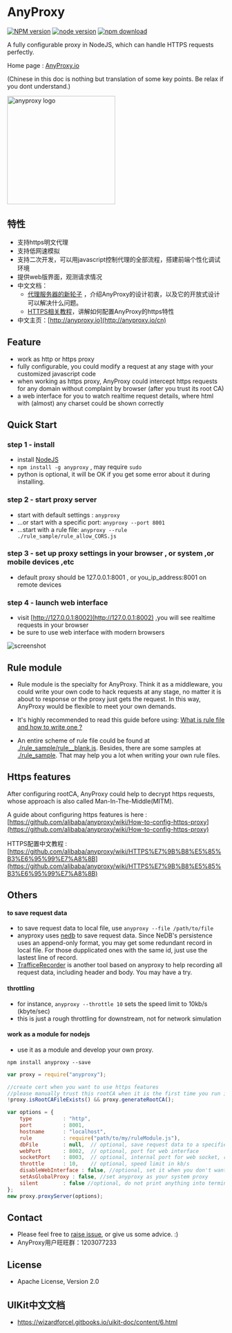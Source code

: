 AnyProxy
==========

[![NPM version][npm-image]][npm-url]
[![node version][node-image]][node-url]
[![npm download][download-image]][download-url]

[npm-image]: https://img.shields.io/npm/v/anyproxy.svg?style=flat-square
[npm-url]: https://npmjs.org/package/anyproxy
[node-image]: https://img.shields.io/badge/node.js-%3E=_0.10-green.svg?style=flat-square
[node-url]: http://nodejs.org/download/
[download-image]: https://img.shields.io/npm/dm/anyproxy.svg?style=flat-square
[download-url]: https://npmjs.org/package/anyproxy

A fully configurable proxy in NodeJS, which can handle HTTPS requests perfectly.

Home page : [AnyProxy.io](http://anyproxy.io)

(Chinese in this doc is nothing but translation of some key points. Be relax if you dont understand.)

<img src="http://gtms04.alicdn.com/tps/i4/TB1XfxDHpXXXXXpapXX20ySQVXX-512-512.png" width="250" height="250" alt="anyproxy logo" />

特性
------------
* 支持https明文代理
* 支持低网速模拟
* 支持二次开发，可以用javascript控制代理的全部流程，搭建前端个性化调试环境
* 提供web版界面，观测请求情况
* 中文文档：
    * [代理服务器的新轮子](https://github.com/alibaba/anyproxy/wiki/%E4%BB%A3%E7%90%86%E6%9C%8D%E5%8A%A1%E5%99%A8%E7%9A%84%E6%96%B0%E8%BD%AE%E5%AD%90%EF%BC%9Aanyproxy) ，介绍AnyProxy的设计初衷，以及它的开放式设计可以解决什么问题。
    * [HTTPS相关教程](https://github.com/alibaba/anyproxy/wiki/HTTPS%E7%9B%B8%E5%85%B3%E6%95%99%E7%A8%8B)，讲解如何配置AnyProxy的https特性
* 中文主页：[http://anyproxy.io](http://anyproxy.io/cn)

Feature
------------
* work as http or https proxy
* fully configurable, you could modify a request at any stage with your customized javascript code
* when working as https proxy, AnyProxy could intercept https requests for any domain without complaint by browser (after you trust its root CA)
* a web interface for you to watch realtime request details, where html with (almost) any charset could be shown correctly

Quick Start
--------------

### step 1 - install

* install [NodeJS](http://nodejs.org/)
* ``npm install -g anyproxy`` , may require ``sudo``
* python is optional, it will be OK if you get some error about it during installing.

### step 2 - start proxy server

* start with default settings : ``anyproxy``
* ...or start with a specific port:  ``anyproxy --port 8001``
* ...start with a rule file: ``anyproxy --rule ./rule_sample/rule_allow_CORS.js``

### step 3 - set up proxy settings in your browser , or system ,or mobile devices ,etc

* default proxy should be 127.0.0.1:8001 , or you_ip_address:8001 on remote devices

### step 4 - launch web interface

* visit [http://127.0.0.1:8002](http://127.0.0.1:8002) ,you will see realtime requests in your browser
* be sure to use web interface with modern browsers

![screenshot](http://gtms01.alicdn.com/tps/i1/TB1IdgqGXXXXXa9apXXLExM2pXX-854-480.gif)



Rule module
-------------------
* Rule module is the specialty for AnyProxy. Think it as a middleware, you could write your own code to hack requests at any stage, no matter it is about to response or the proxy just gets the request. In this way, AnyProxy would be flexible to meet your own demands.

* It's highly recommended to read this guide before using: [What is rule file and how to write one ?](https://github.com/alibaba/anyproxy/wiki/What-is-rule-file-and-how-to-write-one)

* An entire scheme of rule file could be found at [./rule_sample/rule__blank.js](https://github.com/alibaba/anyproxy/blob/master/rule_sample/rule__blank.js). Besides, there are some samples at [./rule_sample](https://github.com/alibaba/anyproxy/tree/master/rule_sample). That may help you a lot when writing your own rule files.


Https features
----------------
After configuring rootCA, AnyProxy could help to decrypt https requests, whose approach is also called Man-In-The-Middle(MITM).

A guide about configuring https features is here : [https://github.com/alibaba/anyproxy/wiki/How-to-config-https-proxy](https://github.com/alibaba/anyproxy/wiki/How-to-config-https-proxy)

HTTPS配置中文教程 : [https://github.com/alibaba/anyproxy/wiki/HTTPS%E7%9B%B8%E5%85%B3%E6%95%99%E7%A8%8B](https://github.com/alibaba/anyproxy/wiki/HTTPS%E7%9B%B8%E5%85%B3%E6%95%99%E7%A8%8B)


Others
-----------------

#### to save request data
* to save request data to local file, use ``` anyproxy --file /path/to/file ```
* anyproxy uses [nedb](https://github.com/louischatriot/nedb) to save request data. Since NeDB's persistence uses an append-only format, you may get some redundant record in local file. For those dupplicated ones with the same id, just use the lastest line of record.
* [TrafficeRecorder](https://github.com/ottomao/TrafficRecorder) is another tool based on anyproxy to help recording all request data, including header and body. You may have a try.

#### throttling
* for instance, ``` anyproxy --throttle 10 ``` sets the speed limit to 10kb/s (kbyte/sec)
* this is just a rough throttling for downstream, not for network simulation

#### work as a module for nodejs
* use it as a module and develop your own proxy.

```
npm install anyproxy --save
```

```javascript
var proxy = require("anyproxy");

//create cert when you want to use https features
//please manually trust this rootCA when it is the first time you run it
!proxy.isRootCAFileExists() && proxy.generateRootCA();

var options = {
    type          : "http",
    port          : 8001,
    hostname      : "localhost",
    rule          : require("path/to/my/ruleModule.js"),
    dbFile        : null,  // optional, save request data to a specified file, will use in-memory db if not specified
    webPort       : 8002,  // optional, port for web interface
    socketPort    : 8003,  // optional, internal port for web socket, replace this when it is conflict with your own service
    throttle      : 10,    // optional, speed limit in kb/s
    disableWebInterface : false, //optional, set it when you don't want to use the web interface
    setAsGlobalProxy : false, //set anyproxy as your system proxy
    silent        : false //optional, do not print anything into terminal. do not set it when you are still debugging.
};
new proxy.proxyServer(options);

```

Contact
-----------------

* Please feel free to [raise issue](https://github.com/alibaba/anyproxy/issues), or give us some advice. :)
* AnyProxy用户旺旺群：1203077233


License
-----------------

* Apache License, Version 2.0

UIKit中文文档
-----------------

* https://wizardforcel.gitbooks.io/uikit-doc/content/6.html
